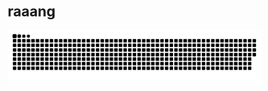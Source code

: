 # raaang

![snake gif](https://github.com/KWANHYUNKIM/KWANHYUNKIM/blob/output/github-contribution-grid-snake.svg)
